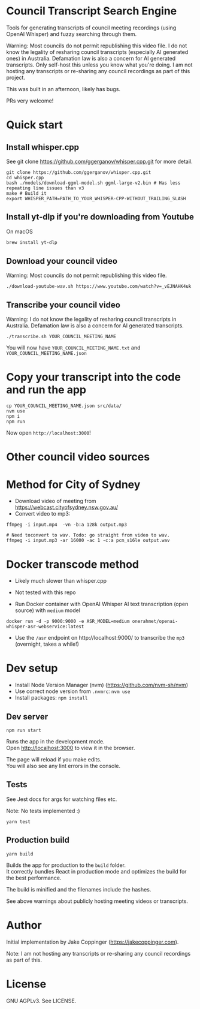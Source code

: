 # Council Transcript Search Engine

Tools for generating transcripts of council meeting recordings (using OpenAI Whisper) and fuzzy
searching through them.

Warning: Most councils do not permit republishing this video file. I do not know the legality of
resharing council transcripts (especially AI generated ones) in Australia. Defamation law is also
a concern for AI generated transcripts. Only self-host this unless you know what you're doing.
I am not hosting any transcripts or re-sharing any council recordings as part of this project.

This was built in an afternoon, likely has bugs.

PRs very welcome!

# Quick start
## Install whisper.cpp

See git clone https://github.com/ggerganov/whisper.cpp.git for more detail.

```
git clone https://github.com/ggerganov/whisper.cpp.git
cd whisper.cpp
bash ./models/download-ggml-model.sh ggml-large-v2.bin # Has less repeating line issues than v3
make # Build it
export WHISPER_PATH=PATH_TO_YOUR_WHISPER-CPP-WITHOUT_TRAILING_SLASH
```

## Install yt-dlp if you're downloading from Youtube

On macOS
```bash
brew install yt-dlp
```

## Download your council video

Warning: Most councils do not permit republishing this video file.

```
./download-youtube-wav.sh https://www.youtube.com/watch?v=_vEJNAHK4uk
```

## Transcribe your council video

Warning: I do not know the legality of resharing council transcripts in Australia. Defamation law
is also a concern for AI generated transcripts.

```
./transcribe.sh YOUR_COUNCIL_MEETING_NAME
```

You will now have `YOUR_COUNCIL_MEETING_NAME.txt` and `YOUR_COUNCIL_MEETING_NAME.json`

# Copy your transcript into the code and run the app

```
cp YOUR_COUNCIL_MEETING_NAME.json src/data/
nvm use
npm i
npm run
```

Now open `http://localhost:3000`!

# Other council video sources

# Method for City of Sydney

- Download video of meeting from https://webcast.cityofsydney.nsw.gov.au/
- Convert video to mp3:

```
ffmpeg -i input.mp4  -vn -b:a 128k output.mp3
```

```
# Need toconvert to wav. Todo: go straight from video to wav.
ffmpeg -i input.mp3 -ar 16000 -ac 1 -c:a pcm_s16le output.wav
```

# Docker transcode method

- Likely much slower than whisper.cpp
- Not tested with this repo

- Run Docker container with OpenAI Whisper AI text transcription (open source) with `medium` model

```
docker run -d -p 9000:9000 -e ASR_MODEL=medium onerahmet/openai-whisper-asr-webservice:latest
```

- Use the `/asr` endpoint on http://localhost:9000/ to transcribe the `mp3` (overnight, takes a while!)


# Dev setup

- Install Node Version Manager (nvm) (https://github.com/nvm-sh/nvm)
- Use correct node version from `.nvmrc`: `nvm use`
- Install packages: `npm install`


## Dev server

`npm run start`

Runs the app in the development mode.<br />
Open [http://localhost:3000](http://localhost:3000) to view it in the browser.

The page will reload if you make edits.<br />
You will also see any lint errors in the console.

## Tests

See Jest docs for args for watching files etc.

Note: No tests implemented :)

`yarn test`

## Production build

`yarn build`

Builds the app for production to the `build` folder.<br />
It correctly bundles React in production mode and optimizes the build for the best performance.

The build is minified and the filenames include the hashes.<br />

See above warnings about publicly hosting meeting videos or transcripts.

# Author

Initial implementation by Jake Coppinger (https://jakecoppinger.com).

Note: I am not hosting any transcripts or re-sharing any council recordings as part of this.

# License

GNU AGPLv3. See LICENSE.
